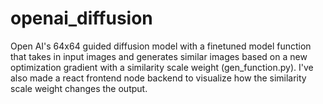 # openai_diffusion

Open AI's 64x64 guided diffusion model with a finetuned model function that takes in input images and generates similar images based on a new optimization gradient with a similarity scale weight (gen_function.py). I've also made a react frontend node backend to visualize how the similarity scale weight changes the output.
